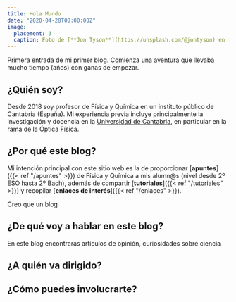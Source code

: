 ```yaml
---
title: Hola Mundo
date: "2020-04-28T00:00:00Z"
image:
  placement: 3
  caption: Foto de [**Jon Tyson**](https://unsplash.com/@jontyson) en [Unsplash](https://unsplash.com)
---
```


Primera entrada de mi primer blog. Comienza una aventura que llevaba mucho tiempo (años) con ganas de empezar.

## ¿Quién soy?

Desde 2018 soy profesor de Física y Química en un instituto público de Cantabria (España). Mi experiencia previa incluye principalmente la investigación y docencia en la [Universidad de Cantabria](https://web.unican.es), en particular en la rama de la Óptica Física.


## ¿Por qué este blog?

Mi intención principal con este sitio web es la de proporcionar [**apuntes**]({{< ref "/apuntes" >}}) de Física y Química a mis alumn@s (nivel desde 2º ESO hasta 2º Bach), además de compartir [**tutoriales**]({{< ref "/tutoriales" >}}) y recopilar [**enlaces de interés**]({{< ref "/enlaces" >}}).

Creo que un blog

## ¿De qué voy a hablar en este blog?
En este blog encontrarás artículos de opinión, curiosidades sobre ciencia

## ¿A quién va dirigido?

## ¿Cómo puedes involucrarte?